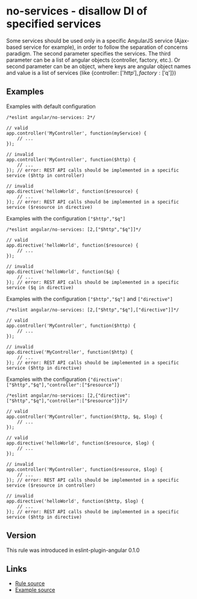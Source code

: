<!-- WARNING: Generated documentation. Edit docs and examples in the rule and examples file ('rules/no-services.js', 'examples/no-services.js'). -->

# no-services - disallow DI of specified services

Some services should be used only in a specific AngularJS service (Ajax-based service for example), in order to follow the separation of concerns paradigm.
The second parameter specifies the services.
The third parameter can be a list of angular objects (controller, factory, etc.).
Or second parameter can be an object, where keys are angular object names and value is a list of services (like {controller: ['$http'], factory: ['$q']})

## Examples

Examples with default configuration

    /*eslint angular/no-services: 2*/

    // valid
    app.controller('MyController', function(myService) {
        // ...
    });

    // invalid
    app.controller('MyController', function($http) {
        // ...
    }); // error: REST API calls should be implemented in a specific service ($http in controller)

    // invalid
    app.directive('helloWorld', function($resource) {
        // ...
    }); // error: REST API calls should be implemented in a specific service ($resource in directive)

Examples with the configuration `["$http","$q"]`

    /*eslint angular/no-services: [2,["$http","$q"]]*/

    // valid
    app.directive('helloWorld', function($resource) {
        // ...
    });

    // invalid
    app.directive('helloWorld', function($q) {
        // ...
    }); // error: REST API calls should be implemented in a specific service ($q in directive)

Examples with the configuration `["$http","$q"]` and `["directive"]`

    /*eslint angular/no-services: [2,["$http","$q"],["directive"]]*/

    // valid
    app.controller('MyController', function($http) {
        // ...
    });

    // invalid
    app.directive('MyController', function($http) {
        // ...
    }); // error: REST API calls should be implemented in a specific service ($http in directive)

Examples with the configuration `{"directive":["$http","$q"],"controller":["$resource"]}`

    /*eslint angular/no-services: [2,{"directive":["$http","$q"],"controller":["$resource"]}]*/

    // valid
    app.controller('MyController', function($http, $q, $log) {
        // ...
    });

    // valid
    app.directive('helloWorld', function($resource, $log) {
        // ...
    });

    // invalid
    app.controller('MyController', function($resource, $log) {
        // ...
    }); // error: REST API calls should be implemented in a specific service ($resource in controller)

    // invalid
    app.directive('helloWorld', function($http, $log) {
        // ...
    }); // error: REST API calls should be implemented in a specific service ($http in directive)

## Version

This rule was introduced in eslint-plugin-angular 0.1.0

## Links

* [Rule source](../rules/no-services.js)
* [Example source](../examples/no-services.js)
